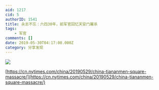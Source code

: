 ```yaml
---
aid: 1217
cid: 5
authorID: 1541
title: 永志不忘：六四30年，前军官回忆天安门屠杀
tags:
    - 军官
comments: []
date: 2019-05-30T04:17:00.000Z
category: 分享发现
---
```


![](https://telegra.ph/file/153fddfd0cb3f188ae406.png)

[https://cn.nytimes.com/china/20190529/china-tiananmen-square-massacre/](https://cn.nytimes.com/china/20190529/china-tiananmen-square-massacre/)
